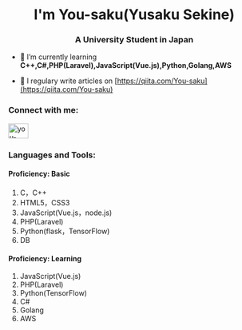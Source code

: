 <h1 align="center">I'm You-saku(Yusaku Sekine)</h1>
<h3 align="center">A University Student in Japan</h3>

- 🌱 I’m currently learning **C++,C#,PHP(Laravel),JavaScript(Vue.js),Python,Golang,AWS**

- 📝 I regulary write articles on [https://qiita.com/You-saku](https://qiita.com/You-saku)

<h3 align="left">Connect with me:</h3>
<p align="left">
<a href="https://twitter.com/You_saku2440" target="blank"><img align="center" src="https://cdn.jsdelivr.net/npm/simple-icons@3.0.1/icons/twitter.svg" alt="you-saku" height="30" width="40" /></a>
</p>

<h3 align="left">Languages and Tools:</h3>
<h4>Proficiency: Basic</h4>
<ol>
    <li>C，C++</li>
    <li>HTML5，CSS3</li>
    <li>JavaScript(Vue.js，node.js)</li>
    <li>PHP(Laravel)</li>
    <li>Python(flask，TensorFlow)</li>
    <li>DB</li>
</ol>
<h4>Proficiency: Learning</h4>
<ol>
    <li>JavaScript(Vue.js)</li>
    <li>PHP(Laravel)</li>
    <li>Python(TensorFlow)</li>
    <li>C#</li>
    <li>Golang</li>
    <li>AWS</li>
</ol>